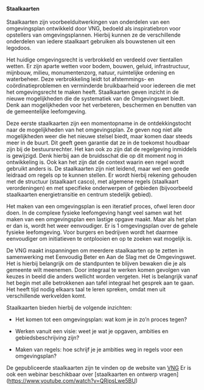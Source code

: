 #### Staalkaarten

Staalkaarten zijn voorbeelduitwerkingen van onderdelen van een omgevingsplan ontwikkeld door VNG, bedoeld als 
inspiratiebron voor opstellers van omgevingsplannen. Hierbij kunnen ze de verschillende onderdelen van iedere 
staalkaart gebruiken als bouwstenen uit een legodoos.

Het huidige omgevingsrecht is verbrokkeld en verdeeld over tientallen wetten. Er zijn aparte wetten voor bodem, 
bouwen, geluid, infrastructuur, mijnbouw, milieu, monumentenzorg, natuur, ruimtelijke ordening en waterbeheer. 
Deze verbrokkeling leidt tot afstemmings- en coördinatieproblemen en verminderde bruikbaarheid voor iedereen die 
met het omgevingsrecht te maken heeft. Staalkaarten geven inzicht in de nieuwe mogelijkheden die de systematiek 
van de Omgevingswet biedt. Denk aan mogelijkheden voor het verbeteren, beschermen en benutten van de gemeentelijke 
leefomgeving.

Deze eerste staalkaarten zijn een momentopname in de ontdekkingstocht naar de mogelijkheden van het omgevingsplan. 
Ze geven nog niet alle mogelijkheden weer die het nieuwe stelsel biedt, maar komen daar steeds meer in de buurt. 
Dit geeft geen garantie dat ze in de toekomst houdbaar zijn bij de bestuursrechter.
Het kan ook zo zijn dat de regelgeving inmiddels is gewijzigd. Denk hierbij aan de bruidsschat die op dit moment nog 
in ontwikkeling is. Ook kan het zijn dat de context waarin een regel wordt gebruikt anders is.
De staalkaarten zijn niet leidend, maar wel een goede leidraad om regels op te kunnen stellen. Er wordt hierbij
rekening gehouden met de structuur (staalkaart casco), met algemene regels (staalkaart verordeningen) en met specifieke 
onderwerpen of gebieden (bijvoorbeeld staalkaarten energietransitie en centrum stedelijk gebied).

Het maken van een omgevingsplan is een iteratief proces, ofwel leren door doen. In de complexe fysieke leefomgeving hangt
veel samen wat het maken van een omgevingsplan een lastige opgave maakt. Maar als het plan er dan is, wordt het weer eenvoudiger. 
Er is 1 omgevingsplan over de gehele fysieke leefomgeving. Voor burgers en bedrijven wordt het daarmee eenvoudiger om initiatieven
 te ontplooien en op te zoeken wat mogelijk is.

De VNG maakt inspanningen om meerdere staalkaarten op te zetten in samenwerking met Eenvoudig Beter en Aan de Slag met de Omgevingswet. 
Het is hierbij belangrijk om de standpunten te blijven bewaken die je als gemeente wilt meenemen. Door integraal te werken komen 
gevolgen van keuzes in beeld die anders wellicht worden vergeten. Het is belangrijk vanaf het begin met alle betrokkenen aan tafel 
integraal het gesprek aan te gaan. Het heeft tijd nodig elkaars taal te leren spreken, omdat men uit verschillende werkvelden komt.

Staalkaarten bieden hierbij de volgende inzichten:

- Het komen tot een omgevingsplan: wat kom je in zo’n proces tegen?

- Werken vanuit een visie: weet je wat je opgaven, ambities en gebiedsbeschrijving zijn?

- Maken van regels: hoe schrijf je je ambities weg in regels voor een omgevingsplan?


De gepubliceerde staalkaarten zijn te vinden op de website van [VNG](https://vng.nl/zoeken?term=staalkaarten)
Er is ook een webinar beschikbaar over [staalkaarten en ontwerp vragen] (https://www.youtube.com/watch?v=QRipsLwe5BU)